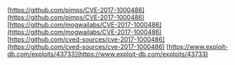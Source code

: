 [https://github.com/pimps/CVE-2017-1000486](https://github.com/pimps/CVE-2017-1000486)
[https://github.com/mogwailabs/CVE-2017-1000486](https://github.com/mogwailabs/CVE-2017-1000486)
[https://github.com/cved-sources/cve-2017-1000486](https://github.com/cved-sources/cve-2017-1000486)
[https://www.exploit-db.com/exploits/43733](https://www.exploit-db.com/exploits/43733)
